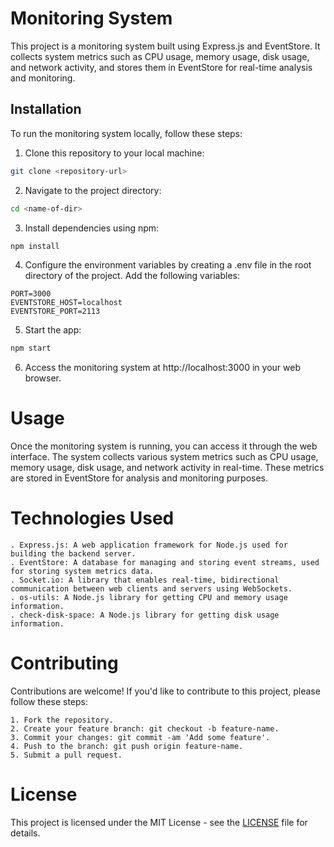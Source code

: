 # Monitoring System

This project is a monitoring system built using Express.js and EventStore. It collects system metrics such as CPU usage, memory usage, disk usage, and network activity, and stores them in EventStore for real-time analysis and monitoring.

## Installation

To run the monitoring system locally, follow these steps:

1.  Clone this repository to your local machine:
```bash
git clone <repository-url>
```

2.  Navigate to the project directory:
```bash
cd <name-of-dir>
```

3.  Install dependencies using npm:
```bash
npm install
```

4. Configure the environment variables by creating a .env file in the root directory of the project. Add the following variables:
```plaintext
PORT=3000
EVENTSTORE_HOST=localhost
EVENTSTORE_PORT=2113
```

5. Start the app:
```bash
npm start
```

6. Access the monitoring system at http://localhost:3000 in your web browser.

# Usage

Once the monitoring system is running, you can access it through the web interface. The system collects various system metrics such as CPU usage, memory usage, disk usage, and network activity in real-time. These metrics are stored in EventStore for analysis and monitoring purposes.

# Technologies Used

    . Express.js: A web application framework for Node.js used for building the backend server.
    . EventStore: A database for managing and storing event streams, used for storing system metrics data.
    . Socket.io: A library that enables real-time, bidirectional communication between web clients and servers using WebSockets.
    . os-utils: A Node.js library for getting CPU and memory usage information.
    . check-disk-space: A Node.js library for getting disk usage information.

# Contributing

Contributions are welcome! If you'd like to contribute to this project, please follow these steps:

    1. Fork the repository.
    2. Create your feature branch: git checkout -b feature-name.
    3. Commit your changes: git commit -am 'Add some feature'.
    4. Push to the branch: git push origin feature-name.
    5. Submit a pull request.

# License

This project is licensed under the MIT License - see the [LICENSE](LICENCE) file for details.